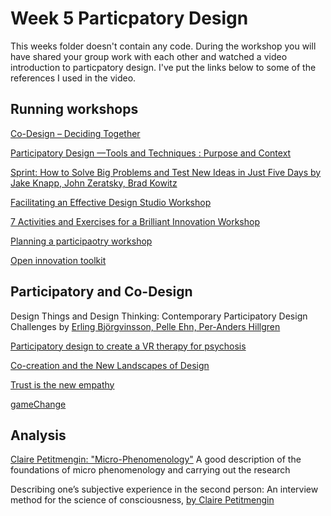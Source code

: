 # Week 5 Particpatory Design
This weeks folder doesn't contain any code. During the workshop you will have shared your group work with each other and watched a video introduction to particpatory design. I've put the links below to some of the references I used in the video.

## Running workshops

[Co-Design – Deciding Together](https://www.mind.org.uk/workplace/influence-and-participation-toolkit/how/methods/co-design/)

[Participatory Design —Tools and Techniques : Purpose and Context](https://medium.com/@i.shubhangich/participatory-design-tools-and-techniques-purpose-and-context-cc877790d4a6) 

[Sprint: How to Solve Big Problems and Test New Ideas in Just Five Days by Jake Knapp,
John Zeratsky, Brad Kowitz](https://www.goodreads.com/book/show/25814544-sprint)

[Facilitating an Effective Design Studio Workshop](https://www.nngroup.com/articles/facilitating-design-studio-workshop/)

[7 Activities and Exercises for a Brilliant Innovation Workshop](https://guerric.co.uk/innovation-workshop/) 

[Planning a participaotry workshop](https://www.jisc.ac.uk/guides/planning-a-participatory-workshop) 

[Open innovation toolkit](https://toolkit.mozilla.org/method/participatory-designco-design-worksession/) 

## Participatory and Co-Design
Design Things and Design Thinking: Contemporary Participatory Design Challenges by [Erling Björgvinsson, Pelle Ehn, Per-Anders Hillgren](https://doi.org/10.1162/DESI_a_00165)

[Participatory design to create a VR therapy for psychosis](https://www.tandfonline.com/doi/abs/10.1080/24735132.2021.1885889?journalCode=rfdh20)

[Co-creation and the New Landscapes of Design](https://doi.org/10.1080/15710880701875068)

[Trust is the new empathy](https://qz.com/1205045/trust-is-the-new-empathy/)

[gameChange](https://gamechangevr.com/)

## Analysis

[Claire Petitmengin: "Micro-Phenomenology"](https://www.youtube.com/watch?v=YFU9YVuNXQg) A good description of the foundations of micro phenomenology and carrying out the research

Describing one’s subjective experience in the second person: An interview method for the science of consciousness, [by Claire Petitmengin](http://clairepetitmengin.fr/AArticles%20versions%20finales/PCS%20-%20Second%20Person.pdf)